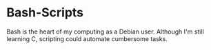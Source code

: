 # Bash-Scripts
Bash is the heart of my computing as a Debian user. Although I'm still learning C, scripting could automate cumbersome tasks.
